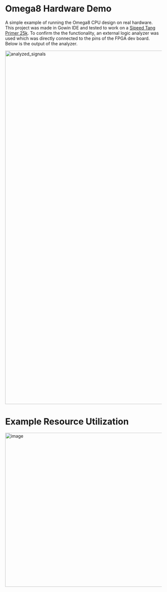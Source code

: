 # Omega8 Hardware Demo
A simple example of running the Omega8 CPU design on real hardware. This project was made in Gowin IDE and tested to work on
a [Sipeed Tang Primer 25k](https://wiki.sipeed.com/hardware/en/tang/tang-primer-25k/primer-25k.html). To confirm the the 
functionality, an external logic analyzer was used which was directly connected to the pins of the FPGA dev board. Below is
the output of the analyzer.

<img width="1919" height="1136" alt="analyzed_signals" src="https://github.com/user-attachments/assets/3b0c69d0-7d41-4d9d-afe9-26cb17a440bb" />

# Example Resource Utilization
<img width="1231" height="495" alt="image" src="https://github.com/user-attachments/assets/9a01783b-bca9-4ffb-9a27-6016d317df01" />
